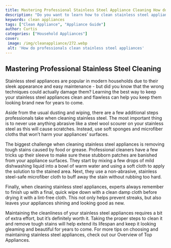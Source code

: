 ```yaml
---
title: Mastering Professional Stainless Steel Appliance Cleaning How do Experts Do It
description: "Do you want to learn how to clean stainless steel appliances like a pro Find out the best tricks and techniques of professional cleaners to get the perfect gleam of your appliances Discover how the experts do it"
keywords: clean appliances
tags: ["Clean Appliance", "Appliance Guide"]
author: Curtis
categories: ["Household Appliances"]
cover: 
 image: /img/cleanappliance/272.webp
 alt: 'How do professionals clean stainless steel appliances'
---
```

## Mastering Professional Stainless Steel Cleaning
Stainless steel appliances are popular in modern households due to their sleek appearance and easy maintenance - but did you know that the wrong techniques could actually damage them? Learning the best way to keep your stainless steel appliances clean and flawless can help you keep them looking brand new for years to come.

Aside from the usual dusting and wiping, there are a few additional steps professionals take when cleaning stainless steel. The most important thing is to never use anything abrasive like a steel wool scourer on your stainless steel as this will cause scratches. Instead, use soft sponges and microfiber cloths that won’t harm your appliances’ surfaces.

The biggest challenge when cleaning stainless steel appliances is removing tough stains caused by food or grease. Professional cleaners have a few tricks up their sleeve to make sure these stubborn patches are banished from your appliance surfaces. They start by mixing a few drops of mild dishwashing liquid into a bowl of warm water and using a soft cloth to apply the solution to the stained area. Next, they use a non-abrasive, stainless steel-safe microfiber cloth to buff away the stain without rubbing too hard.

Finally, when cleaning stainless steel appliances, experts always remember to finish up with a final, quick wipe down with a clean damp cloth before drying it with a lint-free cloth. This not only helps prevent streaks, but also leaves your appliances shining and looking good as new.

Maintaining the cleanliness of your stainless steel appliances requires a bit of extra effort, but it’s definitely worth it. Taking the proper steps to clean it and remove tough stains will help extend its lifespan and keep it looking gleaming and beautiful for years to come. For more tips on choosing and maintaining stainless steel appliances, check out our Overview of Top Appliances.
